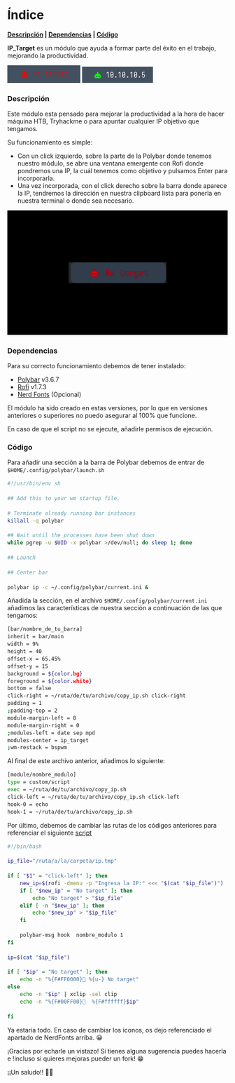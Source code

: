 # Índice

**[Descripción](#descripción) | [Dependencias](#dependencias)  | [Código](#código)**

**IP_Target** es un módulo que ayuda a formar parte del éxito en el trabajo, mejorando la productividad.

![](https://github.com/m4nj4pe/ip_target-polybar/blob/main/media/demo_notarget.png)
![](https://github.com/m4nj4pe/ip_target-polybar/blob/main/media/demo_ip.png) 


### Descripción

Este módulo esta pensado para mejorar la productividad a la hora de hacer máquina HTB, Tryhackme o para apuntar cualquier IP objetivo que tengamos.

Su funcionamiento es simple:
  - Con un click izquierdo, sobre la parte de la Polybar donde tenemos nuestro módulo, se abre una ventana emergente con Rofi donde pondremos una IP, la cuál tenemos como objetivo y pulsamos Enter para incorporarla.
  - Una vez incorporada, con el click derecho sobre la barra donde aparece la IP, tendremos la dirección en nuestra clipboard lista para ponerla en nuestra terminal o donde sea necesario.

![](https://github.com/m4nj4pe/ip_target-polybar/blob/main/media/demo.gif)

### Dependencias 

Para su correcto funcionamiento debemos de tener instalado:
- [Polybar](https://github.com/polybar/polybar) v3.6.7
- [Rofi](https://github.com/davatorium/rofi) v1.7.3
- [Nerd Fonts]([https://www.nerdfonts.com/#home](https://www.nerdfonts.com/cheat-sheet)) (Opcional)

El módulo ha sido creado en estas versiones, por lo que en versiones anteriores o superiores no puedo asegurar al 100% que funcione.

En caso de que el script no se ejecute, añadirle permisos de ejecución.

### Código

Para añadir una sección a la barra de Polybar debemos de entrar de `$HOME/.config/polybar/launch.sh`
```bash
#!/usr/bin/env sh

## Add this to your wm startup file.

# Terminate already running bar instances
killall -q polybar

## Wait until the processes have been shut down
while pgrep -u $UID -x polybar >/dev/null; do sleep 1; done

## Launch

## Center bar

polybar ip -c ~/.config/polybar/current.ini &
```
Añadida la sección, en el archivo `$HOME/.config/polybar/current.ini` añadimos las características de nuestra sección a continuación de las que tengamos:
```bash
[bar/nombre_de_tu_barra]
inherit = bar/main
width = 9%
height = 40
offset-x = 65.45%
offset-y = 15
background = ${color.bg}
foreground = ${color.white}
bottom = false
click-right = ~/ruta/de/tu/archivo/copy_ip.sh click-right
padding = 1
;padding-top = 2
module-margin-left = 0
module-margin-right = 0
;modules-left = date sep mpd
modules-center = ip_target
;wm-restack = bspwm
```
Al final de este archivo anterior, añadimos lo siguiente:
```bash
[module/nombre_modulo]
type = custom/script
exec = ~/ruta/de/tu/archivo/copy_ip.sh 
click-left = ~/ruta/de/tu/archivo/copy_ip.sh click-left
hook-0 = echo
hook-1 = ~/ruta/de/tu/archivo/copy_ip.sh
```
Por último, debemos de cambiar las rutas de los códigos anteriores para referenciar el siguiente [script](https://github.com/m4nj4pe/ip_target-polybar/tree/main/script/copy_ip.sh)
```bash
#!/bin/bash

ip_file="/ruta/a/la/carpeta/ip.tmp"

if [ "$1" = "click-left" ]; then
    new_ip=$(rofi -dmenu -p "Ingresa la IP:" <<< "$(cat "$ip_file")")
    if [ "$new_ip" = "No target" ]; then
        echo "No target" > "$ip_file"
    elif [ -n "$new_ip" ]; then
        echo "$new_ip" > "$ip_file"
    fi

    polybar-msg hook  nombre_modulo 1
fi

ip=$(cat "$ip_file")

if [ "$ip" = "No target" ]; then
    echo -n "%{F#FF0000}󱚡 %{u-} No target" 
else
    echo -n "$ip" | xclip -sel clip
    echo -n "%{F#00FF00}󱚝  %{F#ffffff}$ip" 

fi
```
Ya estaría todo. En caso de cambiar los iconos, os dejo referenciado el apartado de NerdFonts arriba. 😀

¡Gracias por echarle un vistazo! Si tienes alguna sugerencia puedes hacerla e !incluso si quieres mejoras pueder un fork! 😁

¡¡Un saludo!! 🧑‍💻

